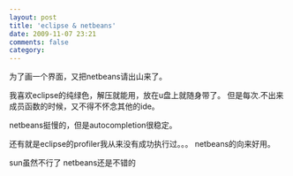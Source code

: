 ```yaml
---
layout: post
title: 'eclipse & netbeans'
date: 2009-11-07 23:21
comments: false
category: 
---
```

    

为了画一个界面，又把netbeans请出山来了。

我喜欢eclipse的纯绿色，解压就能用，放在u盘上就随身带了。
但是每次.不出来成员函数的时候，又不得不怀念其他的ide。

netbeans挺慢的，但是autocompletion很稳定。

还有就是eclipse的profiler我从来没有成功执行过。。。
netbeans的向来好用。

sun虽然不行了
netbeans还是不错的
